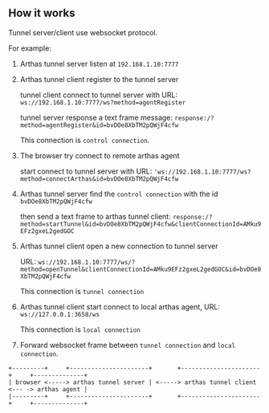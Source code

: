 ## How it works

Tunnel server/client use websocket protocol.

For example:

1. Arthas tunnel server listen at `192.168.1.10:7777`

2. Arthas tunnel client register to the tunnel server

   tunnel client connect to tunnel server with URL: `ws://192.168.1.10:7777/ws?method=agentRegister`

   tunnel server response a text frame message: `response:/?method=agentRegister&id=bvDOe8XbTM2pQWjF4cfw`

   This connection is `control connection`.

3. The browser try connect to remote arthas agent

   start connect to tunnel server with URL: `'ws://192.168.1.10:7777/ws?method=connectArthas&id=bvDOe8XbTM2pQWjF4cfw`

4. Arthas tunnel server find the `control connection` with the id `bvDOe8XbTM2pQWjF4cfw`
   
   then send a text frame to arthas tunnel client: `response:/?method=startTunnel&id=bvDOe8XbTM2pQWjF4cfw&clientConnectionId=AMku9EFz2gxeL2gedGOC`

5. Arthas tunnel client open a new connection to tunnel server

   URL: `ws://192.168.1.10:7777/ws/?method=openTunnel&clientConnectionId=AMku9EFz2gxeL2gedGOC&id=bvDOe8XbTM2pQWjF4cfw`
   
   This connection is `tunnel connection`

6. Arthas tunnel client start connect to local arthas agent, URL: `ws://127.0.0.1:3658/ws`

   This connection is `local connection`

7. Forward websocket frame between `tunnel connection` and `local connection`.

```
+---------+     +----------------------+       +----------------------+     +--------------+
| browser <-----> arthas tunnel server | <-----> arthas tunnel client <--- -> arthas agent |
|---------+     +----------------------+       +----------------------+     +--------------+
```

